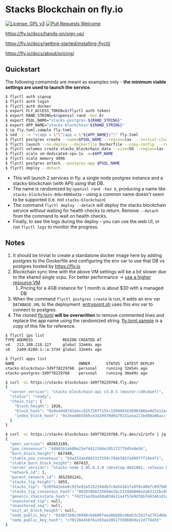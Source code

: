 # Stacks Blockchain on fly.io

[![License: GPL v3](https://img.shields.io/badge/License-GPLv3-blue.svg)](https://www.gnu.org/licenses/gpl-3.0)
[![Pull Requests Welcome](https://img.shields.io/badge/PRs-welcome-brightgreen.svg?style=flat)](http://makeapullrequest.com)

https://fly.io/docs/hands-on/sign-up/

https://fly.io/docs/getting-started/installing-flyctl/

https://fly.io/docs/about/pricing/

## Quickstart

The following comamnds are meant as examples only - **the minimum viable settings are used to launch the service**.

```bash
$ flyctl auth signup
$ flyctl auth login
$ flyctl auth docker
$ export FLY_ACCESS_TOKEN=$(flyctl auth token)
$ export RAND_STRING=$(openssl rand -hex 6)
$ export PSQL_NAME="stacks-postgres-${RAND_STRING}"
$ export APP_NAME="stacks-blockchain-${RAND_STRING}"
$ cp fly.toml.sample fly.toml
$ sed -i -e "s|app = \"\"|app = \"${APP_NAME}\"|" fly.toml
$ flyctl postgres create --name=$PSQL_NAME --region=lax  --initial-cluster-size=Development --vm-size=dedicated-cpu-1x --volume-size=50 --initial-cluster-size=1
$ flyctl launch --no-deploy --dockerfile Dockerfile --copy-config  --region=lax --name=$APP_NAME
$ flyctl volumes create stacks_blockchain_data --size=50 --region=lax --no-encryption
$ flyctl scale vm dedicated-cpu-1x -a=$APP_NAME
$ flyctl scale memory 4096
$ flyctl postgres attach --postgres-app $PSQL_NAME
$ flyctl deploy --detach
```

- This will launch 2 services in fly: a single node postgres instance and a stacks-blockchain (with API) using that DB.
- The name is randomized by `openssl rand -hex 6`, producing a name like `stacks-blockchain-9dbc4006e43e` - using a common name doesn't seem to be supported (i.e. not `stacks-blockchain`)
- The command `flyctl deploy --detach` will deploy the stacks blockchain service _without_ waiting for health checks to return. Remove `--detach` from the command to wait on health checks.
- Finally, to see the logs during the deploy - you can use the web UI, or run `flyctl logs` to monitor the progress.

## Notes

1. It should be trivial to create a standalone docker image here by adding postgres to the Dockerfile and configuring the env var to use that DB vs postgres hosted by https://fly.io
2. Blockchain sync time with the above VM settings will be a bit slower due to the shared single vcpu. For better performance -> [use a higher resource VM](https://fly.io/docs/about/pricing/)
   1. Pricing for a 4GB instance for 1 month is about $30 with a managed DB
3. When the command `flyctl postgres create` is run, it adds an env var `DATABASE_URL` to the deployment. [entrypoint.sh](scripts/entrypoint.sh#L37) uses this env var to connect to postgres.
4. The cloned [fly.toml](fly.toml) **will be overwritten** to remove commented lines and replace the app name using the randomized string. [fly.toml.sample](fly.toml.sample) is a copy of this file for reference.

```bash
$ flyctl ips list
TYPE ADDRESS             REGION CREATED AT
v4   213.188.218.127     global 32m44s ago
v6   2a09:8280:1::a:37d4 global 32m44s ago

$ flyctl apps list
NAME                          	OWNER   	STATUS 	LATEST DEPLOY
stacks-blockchain-3d9f78229768	personal	running	32m54s ago
stacks-postgres-3d9f78229768  	personal	running	36m49s ago
```

```bash
$ curl -sL https://stacks-blockchain-3d9f78229768.fly.dev/
{
  "server_version": "stacks-blockchain-api v3.0.3 (master:cd0c8aef)",
  "status": "ready",
  "chain_tip": {
    "block_height": 1026,
    "block_hash": "0x9e4d487d1ebcc825728ff155c159499163098386be9d7e12ecd4f11db300aa09",
    "index_block_hash": "0x3ee40b55b6ce3d29970d0a79231aea213ed88a06accfa090e024c75182ccdbab"
  }
}

$ curl -sL https://stacks-blockchain-3d9f78229768.fly.dev/v2/info | jq
{
  "peer_version": 402653189,
  "pox_consensus": "4d402b1e688e23efdd123d4e205172779d54de56",
  "burn_block_height": 667440,
  "stable_pox_consensus": "54a253aed603327559c78ab585fa4997ff19e4f1",
  "stable_burn_block_height": 667433,
  "server_version": "stacks-node 2.05.0.2.0 (develop:4641001, release build, linux [x86_64])",
  "network_id": 1,
  "parent_network_id": 3652501241,
  "stacks_tip_height": 1055,
  "stacks_tip": "b39f642e6e0c915e92a525229ddb7c8a54161fa9f0c48b7c0979d0de751f590e",
  "stacks_tip_consensus_hash": "062039b8235b94e2bc5134db846e2a63122bc8a8",
  "genesis_chainstate_hash": "74237aa39aa50a83de11a4f53e9d3bb7d43461d1de9873f402e5453ae60bc59b",
  "unanchored_tip": null,
  "unanchored_seq": null,
  "exit_at_block_height": null,
  "node_public_key": "02d8f1b0c58988cb4606feea86b8bc96eb3c5b37a17b14bbe7dd51f03b15c4f13a",
  "node_public_key_hash": "cf01284458f6a183ae2861759d68b9a12d774435"
}
```
